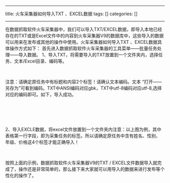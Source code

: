 
--- 
title:  火车采集器如何导入TXT 、EXCEL数据 
tags: []
categories: [] 

---
在数据抓取软件火车采集器中，我们可以导入TXT/EXCEL数据，即导入本地已经存在的TXT或是Excel文件中的内容到火车采集器V9的数据库中，这些导入的数据可以用来在发布或其他的操作中使用。火车采集器如何导入TXT 、EXCEL数据具体操作方式如下： 首先进入数据抓取软件火车采集器的工具菜单——批量任务处理——导入数据。 1、导入TXT，将需要导入的TXT放置到一个文件夹内，选择任务、文本/Excel目录、编码等。<img alt="" src="https://imgconvert.csdnimg.cn/aHR0cHM6Ly9pbWdzYS5iYWlkdS5jb20vZm9ydW0vdyUzRDU4MC9zaWduPTAyZjI4OGMzZmMwMzkxOGZkN2QxM2RjMjYxM2MyNjRiL2VjNzg5NjNmODc5NGE0YzIxY2NiMzgwODA1ZjQxYmQ1YWM2ZTM5MWQuanBn?x-oss-process=image/format,png">

 

注意：请确定原任务中有标题和内容2个标签！请确认文本编码。文本 “打开——另存为”可看到编码。TXT中ANSI编码对应gbk，TXT中utf-8编码对应utf-8,选择对应的编码即可。如下，导入成功。<img alt="" src="https://imgconvert.csdnimg.cn/aHR0cHM6Ly9pbWdzYS5iYWlkdS5jb20vZm9ydW0vdyUzRDU4MC9zaWduPTAwMDUxZDEwOWE4ZmEwZWM3ZmM3NjQwNTE2OTY1OTRhL2VlY2ZjNTk0YTRjMjdkMWViMGNlZTRlNzEwZDVhZDZlZGNjNDM4MWQuanBn?x-oss-process=image/format,png">

<img alt="" src="https://imgconvert.csdnimg.cn/aHR0cHM6Ly9pbWdzYS5iYWlkdS5jb20vZm9ydW0vdyUzRDU4MC9zaWduPTk0ZDY3YjljYWJlYzA4ZmEyNjAwMTNhZjY5ZWYzZDRkL2JkNjRlNmMyN2QxZWQyMWI2ZDIxZjFjNmE2NmVkZGM0NTBkYTNmMWQuanBn?x-oss-process=image/format,png">

 

 

2、导入EXCLE数据，将excel文件放置到一个文件夹内注意：以上图为例，其中表格第一行字段，即为采集任务的标签。所以请确定原任务中含有姓名、性别、 年级、价格这4个标签才能正确导入！<img alt="" src="https://imgconvert.csdnimg.cn/aHR0cHM6Ly9pbWdzYS5iYWlkdS5jb20vZm9ydW0vdyUzRDU4MC9zaWduPWY1NWE0YWZmMDNmYTUxM2Q1MWFhNmNkNjBkNmM1NTRjLzllMzIzZjFlZDIxYjBlZjQ3ZjAwNDc3ZGQ2YzQ1MWRhODBjYjNlMWQuanBn?x-oss-process=image/format,png">

 

按照上面的示例，数据抓取软件火车采集器V9的TXT / EXCEL文件数据导入就完成了，操作还是非常简单的，那么接下来大家就可以用导入的数据来进行发布等个性化的操作了。  
